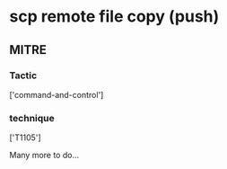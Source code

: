 # scp remote file copy (push)

## MITRE

### Tactic
['command-and-control']

### technique
['T1105']

Many more to do...

